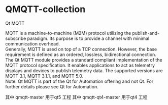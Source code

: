 # QMQTT-collection
 Qt MQTT 
 
 MQTT is a machine-to-machine (M2M) protocol utilizing the publish-and-subscribe paradigm. 
 Its purpose is to provide a channel with minimal communication overhead.  
 Generally, MQTT is used on top of a TCP connection. However, the base requirement is defined as an ordered, lossless, bidirectional connection.  
 The Qt MQTT module provides a standard compliant implementation of the MQTT protocol specification. 
 It enables applications to act as telemetry displays and devices to publish telemetry data. 
 The supported versions are MQTT 3.1, MQTT 3.1.1, and MQTT 5.0.  
 Note: Qt MQTT is part of the Qt for Automation offering and not Qt. For further details please see Qt for Automation.

其中 qmqtt-master 用于qt5 工程
其中 qmqtt-qt4-master 用于qt4 工程
